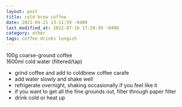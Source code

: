 ```yaml
---
layout: post
title: cold brew coffee
date: 2021-04-21 13:11:59 -0400
last_modified_at: 2022-07-16 17:20:39 -0400
category: other
tags: coffee drinks longish
---
```


100g coarse-ground coffee  
1600ml cold water (filtered/tap)  
* grind coffee and add to coldbrew coffee carafe
* add water slowly and shake well
* refrigerate overnight, shaking occasionally if you feel like it
* if you want to get all the fine grounds out, filter through paper filter
* drink cold or heat up
